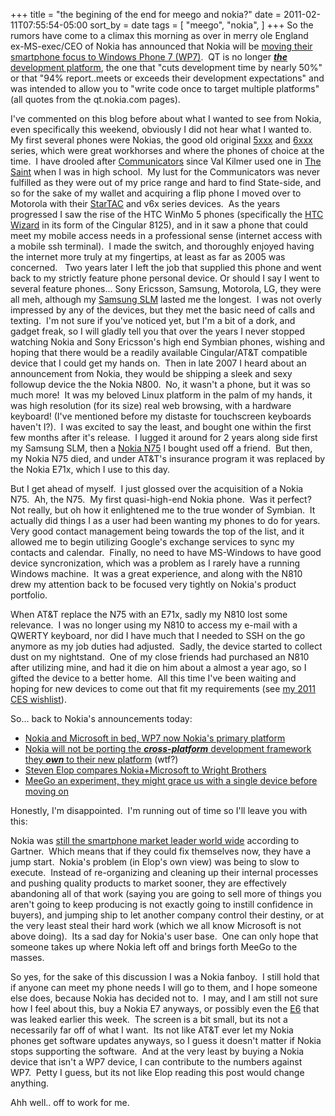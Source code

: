 +++
title = "the begining of the end for meego and nokia?"
date = 2011-02-11T07:55:54-05:00
sort_by = date
tags = [
  "meego",
  "nokia",
]
+++
So the rumors have come to a climax this morning as over in merry ole England  ex-MS-exec/CEO of Nokia has announced that Nokia will be <a title="Noki moving to WP7" href="http://conversations.nokia.com/2011/02/11/welcome-to-the-third-ecosystem/trackback/" target="_blank">moving their smartphone focus to Windows Phone 7 (WP7)</a>.  QT is no longer <a title="Nokia adopts HTML5 and QT" href="http://press.nokia.com/2010/10/21/nokia-further-refines-development-strategy-to-unify-environments-for-symbian-and-meego/" target="_blank"><em><strong>the</strong></em> development platform</a>, the one that "cuts development time by nearly 50%" or that "94% report..meets or exceeds their development expectations" and was intended to allow you to "write code once to target multiple platforms" (all quotes from the qt.nokia.com pages).

I've commented on this blog before about what I wanted to see from Nokia, even specifically this weekend, obviously I did not hear what I wanted to.  My first several phones were Nokias, the good old original <a title="Wikipedia entry for Nokia's 5xxx series" href="http://en.wikipedia.org/wiki/Nokia_5xxx_series#Nokia_5000_series_.E2.80.93_Active_series" target="_blank">5xxx</a> and <a title="Wikipedia entry for Nokia's 6xxx series" href="http://en.wikipedia.org/wiki/Nokia_6xxx_series" target="_blank">6xxx</a> series, which were great workhorses and where the phones of choice at the time.  I have drooled after <a title="Wikipedia entry for Nokia Communicator" href="http://en.wikipedia.org/wiki/Nokia_Communicator" target="_blank">Communicators</a> since Val Kilmer used one in <a title="IMDb entry for The Saint" href="http://www.imdb.com/title/tt0120053/" target="_blank">The Saint</a> when I was in high school.  My lust for the Communicators was never fulfilled as they were out of my price range and hard to find State-side, and so for the sake of my wallet and acquiring a flip phone I moved over to Motorola with their <a title="Wikipedia entry for Motorola StarTAC" href="http://en.wikipedia.org/wiki/Startac" target="_blank">StarTAC</a> and v6x series devices.  As the years progressed I saw the rise of the HTC WinMo 5 phones (specifically the <a title="Wikipedia enty for HTC Wizard" href="http://en.wikipedia.org/wiki/HTC_Wizard" target="_blank">HTC Wizard</a> in its form of the Cingular 8125), and in it saw a phone that could meet my mobile access needs in a professional sense (internet access with a mobile ssh terminal).  I made the switch, and thoroughly enjoyed having the internet more truly at my fingertips, at least as far as 2005 was concerned.   Two years later I left the job that supplied this phone and went back to my strictly feature phone personal device. Or should I say I went to several feature phones... Sony Ericsson, Samsung, Motorola, LG, they were all meh, although my <a title="PhoneScoop for Samsung SLM" href="http://www.phonescoop.com/phones/phone.php?p=1376" target="_blank">Samsung SLM</a> lasted me the longest.  I was not overly impressed by any of the devices, but they met the basic need of calls and texting.  I'm not sure if you've noticed yet, but I'm a bit of a dork, and gadget freak, so I will gladly tell you that over the years I never stopped watching Nokia and Sony Ericsson's high end Symbian phones, wishing and hoping that there would be a readily available Cingular/AT&T compatible device that I could get my hands on.  Then in late 2007 I heard about an announcement from Nokia, they would be shipping a sleek and sexy followup device the the Nokia N800.  No, it wasn't a phone, but it was so much more!  It was my beloved Linux platform in the palm of my hands, it was high resolution (for its size) real web browsing, with a hardware keyboard! (I've mentioned before my distaste for touchscreen keyboards haven't I?).  I was excited to say the least, and bought one within the first few months after it's release.  I lugged it around for 2 years along side first my Samsung SLM, then a <a title="Wikipedi entry for Nokia N75" href="http://en.wikipedia.org/wiki/Nokia_N75" target="_blank">Nokia N75</a> I bought used off a friend.  But then, my Nokia N75 died, and under AT&T's insurance program it was replaced by the Nokia E71x, which I use to this day.

But I get ahead of myself.  I just glossed over the acquisition of a Nokia N75.  Ah, the N75.  My first quasi-high-end Nokia phone.  Was it perfect? Not really, but oh how it enlightened me to the true wonder of Symbian.  It actually did things I as a user had been wanting my phones to do for years.  Very good contact management being towards the top of the list, and it allowed me to begin utilizing Google's exchange services to sync my contacts and calendar.  Finally, no need to have MS-Windows to have good device syncronization, which was a problem as I rarely have a running Windows machine.  It was a great experience, and along with the N810 drew my attention back to be focused very tightly on Nokia's product portfolio.

When AT&T replace the N75 with an E71x, sadly my N810 lost some relevance.  I was no longer using my N810 to access my e-mail with a QWERTY keyboard, nor did I have much that I needed to SSH on the go anymore as my job duties had adjusted.  Sadly, the device started to collect dust on my nightstand.  One of my close friends had purchased an N810 after utilizing mine, and had it die on him about a almost a year ago, so I gifted the device to a better home.  All this time I've been waiting and hoping for new devices to come out that fit my requirements (see <a title="my 2011 CES wishlist" href="http://nytefyre.net/?p=33" target="_self">my 2011 CES wishlist</a>).

So... back to Nokia's announcements today:

  * [Nokia and Microsoft in bed, WP7 now Nokia's primary platform](http://www.nokia.com/A4136001?newsid=1488007 "Nokia strategic partnership Press Release")
  * <a title="Nokia' Letter to Developers" href="http://blogs.forum.nokia.com/blog/nokia-developer-news/2011/02/11/letter-to-developers?sf1066337=1&" target="_blank">Nokia will not be porting the <strong><em>cross-platform</em></strong> development framework they <strong><em>own</em></strong> to their new platform</a> (wtf?)
  * <a title="Steven Elop says they are gonna fly" href="http://www.engadget.com/2011/02/11/nokias-elop-responds-to-googles-two-turkeys-tweet/" target="_blank">Steven Elop compares Nokia+Microsoft to Wright Brothers</a>
  * [MeeGo an experiment, they might grace us with a single device before moving on](http://www.engadget.com/2011/02/11/nokia-qanda-reveals-more-symbian-and-meego-details-android-explor/ "Nokia Q&A")

Honestly, I'm disappointed.  I'm running out of time so I'll leave you with this:

Nokia was [still the smartphone market leader world wide](http://www.gartner.com/it/page.jsp?id=1306513 "Gartner Mobile Phone Sale report") according to Gartner.  Which means that if they could fix themselves now, they have a jump start.  Nokia's problem (in Elop's own view) was being to slow to execute.  Instead of re-organizing and cleaning up their internal processes and pushing quality products to market sooner, they are effectively abandoning all of that work (saying you are going to sell more of things you aren't going to keep producing is not exactly going to instill confidence in buyers), and jumping ship to let another company control their destiny, or at the very least steal their hard work (which we all know Microsoft is not above doing).  Its a sad day for Nokia's user base.  One can only hope that someone takes up where Nokia left off and brings forth MeeGo to the masses.

So yes, for the sake of this discussion I was a Nokia fanboy.  I still hold that if anyone can meet my phone needs I will go to them, and I hope someone else does, because Nokia has decided not to.  I may, and I am still not sure how I feel about this, buy a Nokia E7 anyways, or possibly even the <a title="Engadget pos of Nokia E6" href="http://www.engadget.com/2011/02/06/nokia-e6-in-the-wild/" target="_blank">E6</a> that was leaked earlier this week.  The screen is a bit small, but its not a necessarily far off of what I want.  Its not like AT&T ever let my Nokia phones get software updates anyways, so I guess it doesn't matter if Nokia stops supporting the software.  And at the very least by buying a Nokia device that isn't a WP7 device, I can contribute to the numbers against WP7.  Petty I guess, but its not like Elop reading this post would change anything.

Ahh well.. off to work for me.
